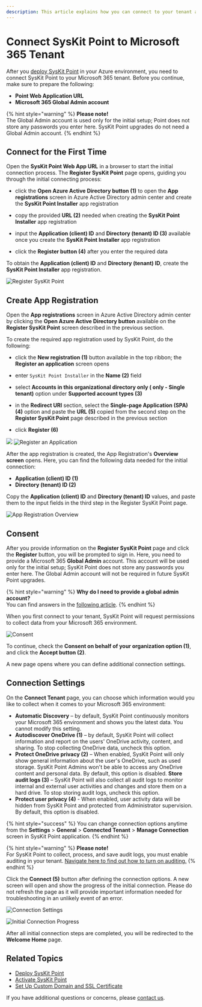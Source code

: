 ```yaml
---
description: This article explains how you can connect to your tenant and start using SysKit Point. 
---
```


# Connect SysKit Point to Microsoft 365 Tenant

After you [deploy SysKit Point](deploy-syskit-point.md) in your Azure environment, you need to connect SysKit Point to your Microsoft 365 tenant. 
Before you continue, make sure to prepare the following:

* **Point Web Application URL**
* **Microsoft 365 Global Admin account**

{% hint style="warning" %}
**Please note!**  
The Global Admin account is used only for the initial setup; Point does not store any passwords you enter here. SysKit Point upgrades do not need a Global Admin account.
{% endhint %}

## Connect for the First Time

Open the __SysKit Point Web App URL__ in a browser to start the initial connection process.
The __Register SysKit Point__ page opens, guiding you through the initial connecting process:

* click the __Open Azure Active Directory button (1)__ to open the __App registrations__ screen in Azure Active Directory admin center and create the __SysKit Point Installer__ app registration 

* copy the provided __URL (2)__ needed when creating the __SysKit Point Installer__ app registration

* input the __Application (client) ID__ and __Directory (tenant) ID (3)__ available once you create the __SysKit Point Installer__ app registration

* click the __Register button (4)__ after you enter the required data

To obtain the __Application (client) ID__ and __Directory (tenant) ID__, create the __SysKit Point Installer__ app registration.

![Register SysKit Point](../.gitbook/assets/connect-to-tenant_register.png)

## Create App Registration

Open the __App registrations__ screen in Azure Active Directory admin center by clicking the __Open Azure Active Directory button__ available on the __Register SysKit Point__ screen described in the previous section.

To create the required app registration used by SysKit Point, do the following:

* click the __New registration (1)__ button available in the top ribbon; the __Register an application__ screen opens

* enter `SysKit Point Installer` in the __Name (2)__ field 

* select __Accounts in this organizational directory only (<TenantName> only - Single tenant)__ option under __Supported account types (3)__ 
 
* in the __Redirect URI__ section, select the __Single-page Application (SPA) (4)__ option and paste the __URL (5)__ copied from the second step on the __Register SysKit Point__ page  described in the previous section

* click __Register (6)__

![](../.gitbook/assets/connect-to-tenant_aad_admin_center.png)
![Register an Application](../.gitbook/assets/connect-to-tenant_register-application.png)

After the app registration is created, the App Registration's __Overview screen__ opens.
Here, you can find the following data needed for the initial connection:
* __Application (client) ID (1)__
* __Directory (tenant) ID (2)__

Copy the __Application (client) ID__ and __Directory (tenant) ID__ values, and paste them to the input fields in the third step in the Register SysKit Point page. 

![App Registration Overview](../.gitbook/assets/connect-to-tenant_overview.png)

## Consent

After you provide information on the __Register SysKit Point__ page and click the __Register__ button, you will be prompted to sign in.
Here, you need to provide a Microsoft 365 __Global Admin__ account. This account will be used only for the initial setup; SysKit Point does not store any passwords you enter here. The Global Admin account will not be required in future SysKit Point upgrades.

{% hint style="warning" %}
**Why do I need to provide a global admin account?**  
You can find answers in the [following article](../../requirements/permission-requirements.md#microsoft-365).
{% endhint %}

When you first connect to your tenant, SysKit Point will request permissions to collect data from your Microsoft 365 environment.

![Consent](../.gitbook/assets/connect-to-tenant_consent.png)

To continue, check the __Consent on behalf of your organization option (1)__, and click the __Accept button (2)__. 

A new page opens where you can define additional connection settings. 

## Connection Settings

On the __Connect Tenant__ page, you can choose which information would you like to collect when it comes to your Microsoft 365 environment:

* __Automatic Discovery__ – by default, SysKit Point continuously monitors your Microsoft 365 environment and shows you the latest data. You cannot modify this setting.
* __Autodiscover OneDrive (1)__ – by default, SysKit Point will collect information and report on the users' OneDrive activity, content, and sharing. To stop collecting OneDrive data, uncheck this option.
* __Protect OneDrive privacy (2)__ – When enabled, SysKit Point will only show general information about the user's OneDrive, such as used storage. SysKit Point Admins won't be able to access any OneDrive content and personal data. By default, this option is disabled.
__Store audit logs (3)__ – SysKit Point will also collect all audit logs to monitor internal and external user activities and changes and store them on a hard drive. To stop storing audit logs, uncheck this option.
* __Protect user privacy (4)__ - When enabled, user activity data will be hidden from SysKit Point and protected from Administrator supervision. By default, this option is disabled.

{% hint style="success" %}
You can change connection options anytime from the __Settings__ > __General__ > __Connected Tenant__ > __Manage Connection__ screen in SysKit Point application.
{% endhint %}

{% hint style="warning" %}
**Please note!**  
For SysKit Point to collect, process, and save audit logs, you must enable auditing in your tenant. [Navigate here to find out how to turn on auditing.](../../faq/turn-on-auditing.md)
{% endhint %}

Click the __Connect (5)__ button after defining the connection options. A new screen will open and show the progress of the initial connection. Please do not refresh the page as it will provide important information needed for troubleshooting in an unlikely event of an error. 

![Connection Settings](../.gitbook/assets/connect-to-tenant_setings.png)

![Initial Connection Progress](../.gitbook/assets/connect-to-tenant_progress.png)

After all initial connection steps are completed, you will be redirected to the __Welcome Home__ page. 

## Related Topics

* [Deploy SysKit Point](deploy-syskit-point.md)
* [Activate SysKit Point](../activation/activate-syskit-point.md)
* [Set Up Custom Domain and SSL Certificate](set-up-custom-domain-and-ssl-certificate.md)

If you have additional questions or concerns, please [contact us](https://www.syskit.com/contact-us/).